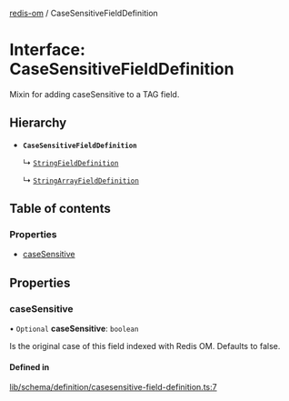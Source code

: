 [redis-om](../README.md) / CaseSensitiveFieldDefinition

# Interface: CaseSensitiveFieldDefinition

Mixin for adding caseSensitive to a TAG field.

## Hierarchy

- **`CaseSensitiveFieldDefinition`**

  ↳ [`StringFieldDefinition`](StringFieldDefinition.md)

  ↳ [`StringArrayFieldDefinition`](StringArrayFieldDefinition.md)

## Table of contents

### Properties

- [caseSensitive](CaseSensitiveFieldDefinition.md#casesensitive)

## Properties

### caseSensitive

• `Optional` **caseSensitive**: `boolean`

Is the original case of this field indexed with Redis OM. Defaults
to false.

#### Defined in

[lib/schema/definition/casesensitive-field-definition.ts:7](https://github.com/redis/redis-om-node/blob/000c57c/lib/schema/definition/casesensitive-field-definition.ts#L7)
